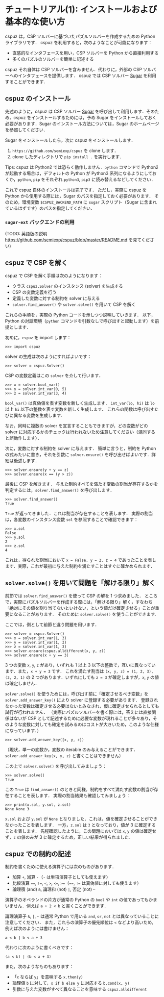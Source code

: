 # チュートリアル(1): インストールおよび基本的な使い方

cspuz は，CSP ソルバーに基づいたパズルソルバーを作成するための Python ライブラリです．
cspuz を利用すると，次のようなことが可能になります：

- 直感的なインタフェースを用い，CSP ソルバーを Python から直接利用する
- 多くのパズルのソルバーを簡単に記述する

cspuz それ自体は CSP ソルバーを含みません．代わりに，外部の CSP ソルバーへのインタフェースを提供します．
cspuz では CSP ソルバー [Sugar](http://bach.istc.kobe-u.ac.jp/sugar/) を利用することができます．

## cspuz のインストール

先述のように，cspuz は CSP ソルバー [Sugar](http://bach.istc.kobe-u.ac.jp/sugar/) を呼び出して利用します．そのため，cspuz をインストールするためには，予め Sugar をインストールしておく必要があります．Sugar のインストール方法については，Sugar のホームページを参照してください．

Sugar をインストールしたら，次に cspuz をインストールします．

1. `https://github.com/semiexp/cspuz` を clone します．
2.  clone したディレクトリで `pip install .` を実行します．

Tips: cspuz は Python2 では恐らく動作しません．`python` コマンドで Python2 が起動する場合は，デフォルトの Python が Python3 系列になるようにしておくか，`python`, `pip` をそれぞれ `python3`, `pip3` に読み替えるなどしてください．

これで cspuz 自体のインストールは完了です．
ただし，実際に cspuz を Python から使用する際には，Sugar のパスを指定しておく必要があります．
そのため，環境変数 `$CSPUZ_BACKEND_PATH` に `sugar` スクリプト（Sugar に含まれているはずです）のパスを指定してください．

### `sugar-ext` バックエンドの利用

(TODO: 英語版の説明 https://github.com/semiexp/cspuz/blob/master/README.md を見てください)

## cspuz で CSP を解く

cspuz で CSP を解く手順は次のようになります：

- クラス `cspuz.Solver` のインスタンス (solver) を生成する
- CSP の変数定義を行う
- 定義した変数に対する制約を solver に与える
- `solver.find_answer()` や `solver.solve()` を用いて CSP を解く

これらの手順を，実際の Python コードを示しつつ説明していきます．
以下，Python の対話環境（`python` コマンドを引数なしで呼び出すと起動します）を前提とします．

初めに，`cspuz` を import します：
```
>>> import cspuz
```

solver の生成は次のようにすればよいです：
```
>>> solver = cspuz.Solver()
```

CSP の変数定義はこの `solver` を介して行います．
```
>>> x = solver.bool_var()
>>> y = solver.int_var(0, 5)
>>> z = solver.int_var(3, 4)
```

`bool_var()` は真偽値を表す変数を新しく生成します．
`int_var(lo, hi)` は `lo` 以上 `hi` 以下の整数を表す変数を新しく生成します．
これらの関数は呼び出すたびに異なる変数を生成します．

なお，同時に複数の solver を宣言することもできますが，どの変数がどの solver に対応するかのチェックは行われないため注意してください（混同すると誤動作します）．

次に，変数に対する制約を solver に与えます．
簡単に言うと，制約を Python の式みたいに書き，それを引数に `solver.ensure()` を呼び出せばよいです．詳細は後述します．

```
>>> solver.ensure(y + y == z)
>>> solver.ensure(x == (y > z))
```

最後に CSP を解きます．
与えた制約すべてを満たす変数の割当が存在するかを判定するには，`solver.find_answer()` を呼び出します．

```
>>> solver.find_answer()
True
```
`True` が返ってきました．これは割当が存在することを表します．
実際の割当は，各変数のインスタンス変数 `sol` を参照することで確認できます：
```
>>> x.sol
False
>>> y.sol
2
>>> z.sol
4
```
これは，得られた割当において `x = False, y = 2, z = 4` であったことを表します．実際，これが最初に与えた制約を満たすことはすぐに確かめられます．

## `solver.solve()` を用いて問題を「解ける限り」解く

前節では `solver.find_answer()` を使って CSP の解を 1 つ求めました．
ところで，実際にパズルソルバーを作成する際には，「解ける限り」解く，すなわち「絶対にその値を割り当てないといけない，という値だけ確定させる」ことが重要になることがあります．
そのために `solver.solve()` を使うことができます．

ここでは，例として前節と違う問題を用います．

```
>>> solver = cspuz.Solver()
>>> x = solver.int_var(1, 3)
>>> y = solver.int_var(1, 3)
>>> z = solver.int_var(1, 3)
>>> solver.ensure(cspuz.alldifferent(x, y, z))
>>> solver.ensure(x + y == 3)
```

3 つの変数 `x`, `y`, `z` があり，いずれも 1 以上 3 以下の整数で，互いに異なっています．また，`x + y = 3` です．
これを満たす割当は `(x, y, z) = (1, 2, 3), (3, 2, 1)` の 2 つがあります．いずれにしても `z = 3` が確定しますが，`x`, `y` の値は確定しません．

`solver.solve()` を使うためには，呼び出す前に「確定させるべき変数」を `solver.add_answer_key()` により solver に登録する必要があります．
登録されなかった変数は確定させる必要はないとみなされ，仮に確定させられるとしても試行が行われません．
（実際にパズルソルバーを書く際には，答えには直接関係はないが CSP として記述するために必要な変数が現れることが多々あり，そのような変数に対しても確定を試みるのはコストが大きいため，このような仕様になっています．）

```
>>> solver.add_answer_key([x, y, z])
```
（現状，単一の変数か，変数の iterable のみ与えることができます．`solver.add_answer_key(x, y, z)` と書くことはできません）

この上で `solver.solve()` を呼び出してみましょう：
```
>>> solver.solve()
True
```
この `True` は `find_answer()` のときと同様，制約をすべて満たす変数の割当が存在することを表します．
実際の割当結果も確認してみましょう：
```
>>> print(x.sol, y.sol, z.sol)
None None 3
```
`x.sol` および `y.sol` が `None` となりました．これは，値を確定させることができなかったことを表します．
一方，`z.sol` は `3` となっており，値が 3 に確定することを表します．
先程確認したように，この問題においては `x`, `y` の値は確定せず，`z` の値のみが 3 に確定するため，正しい結果が得られました．

## cspuz での制約の記述

制約を書くために使える演算子には次のものがあります．

- 加算 `+`, 減算 `-`（`-` は単項演算子としても使えます）
- 比較演算 `==`, `!=`, `<`, `>`, `<=`, `>=`（`==`, `!=` は真偽値に対しても使えます）
- 論理積 (and) `&`, 論理和 (not) `|`, 否定 (not) `~`

演算子のオペランドの片方が通常の Python の `bool` や `int` の値であってもかまいません．例えば `a + 2 < b` と書くことができます．

論理演算子 `&`, `|`, `~` は通常 Python で用いる `and`, `or`, `not` とは異なっていることに注意してください．
また，これらの演算子の優先順位は `<` などより高いため，例えば次のようには書けません：
```
a < b | b < a + 3
```
代わりに次のように書くべきです：
```
(a < b) | (b < a + 3)
```

また，次のようなものもあります：
- 「`x` ならば `y`」を意味する `x.then(y)`
- 論理値 `b` に対して，`x if b else y` に対応する `b.cond(x, y)`
- 引数に与えた変数がすべて異なることを意味する `cspuz.alldifferent`
